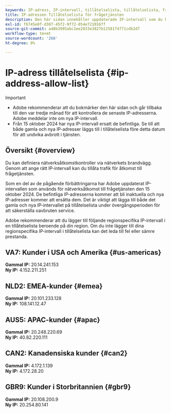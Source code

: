 ```yaml
---
keywords: IP-adress, IP-intervall, tillåtelselista, tillåtelselista, frågetjänst, nätverksåtkomst
title: IP-adressen Tillåtelselista för frågetjänsten
description: Den här sidan innehåller uppdaterade IP-intervall som du kan lägga till på tillåtelselista för säker åtkomst till frågetjänsten.
exl-id: f6745e0f-d387-45f2-9f72-054e721016ff
source-git-commit: a48b3995abc1ee2033e3827b12581f4771cdb2d7
workflow-type: tm+mt
source-wordcount: '268'
ht-degree: 0%

---
```


# IP-adress tillåtelselista {#ip-address-allow-list}

>[!IMPORTANT]
>
> * Adobe rekommenderar att du bokmärker den här sidan och går tillbaka till den var tredje månad för att kontrollera de senaste IP-adresserna. Adobe meddelar inte om nya IP-intervall.
> * Från 15 oktober 2024 har nya IP-intervall ersatt de befintliga. Se till att både gamla och nya IP-adresser läggs till i tillåtelselista före detta datum för att undvika avbrott i tjänsten.

## Översikt {#overview}

Du kan definiera nätverksåtkomstkontroller via nätverkets brandvägg. Genom att ange rätt IP-intervall kan du tillåta trafik för åtkomst till frågetjänsten.

Som en del av de pågående förbättringarna har Adobe uppdaterat IP-intervallen som används för nätverksåtkomst till frågetjänsten den 15 oktober 2024. De befintliga IP-adresserna kommer att bli inaktuella och nya IP-adresser kommer att ersätta dem. Det är viktigt att lägga till både det gamla och nya IP-intervallet på tillåtelselista under övergångsperioden för att säkerställa oavbruten service.

Adobe rekommenderar att du lägger till följande regionspecifika IP-intervall i en tillåtelselista beroende på din region. Om du inte lägger till dina regionspecifika IP-intervall i tillåtelselista kan det leda till fel eller sämre prestanda.

## VA7: Kunder i USA och Amerika {#us-americas}

**Gammal IP:** 20.14.241.153\
**Ny IP:** 4.152.211.251

## NLD2: EMEA-kunder {#emea}

**Gammal IP:** 20.101.233.128\
**Ny IP:** 108.141.12.47

## AUS5: APAC-kunder {#apac}

**Gammal IP:** 20.248.220.69\
**Ny IP:** 40.82.220.111

## CAN2: Kanadensiska kunder {#can2}

**Gammal IP:** 4.172.1.139\
**Ny IP:** 4.172.28.20

## GBR9: Kunder i Storbritannien {#gbr9}

**Gammal IP:** 20.108.200.9\
**Ny IP:** 20.254.80.141

